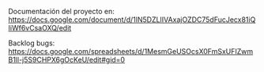 Documentación del proyecto en:
https://docs.google.com/document/d/1lN5DZLIIVAxajOZDC75dFucJecx81iQIiWf6vCsaOXQ/edit

Backlog bugs:
https://docs.google.com/spreadsheets/d/1MesmGeUSOcsX0FmSxUFIZwmB1ll-j5S9CHPX6gOcKeU/edit#gid=0
